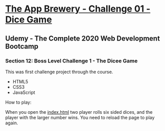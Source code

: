 # [The App Brewery - Challenge 01 - Dice Game](https://arpadgbondor.github.io/The_App_Brewery-Challenge_01-Dice_Game/)

## Udemy - The Complete 2020 Web Development Bootcamp
### Section 12: Boss Level Challenge 1 - The Dicee Game

This was first challenge project through the course.
 - HTML5
 - CSS3
 - JavaScript

How to play:

When you open the [index.html](https://arpadgbondor.github.io/The_App_Brewery-Challenge_01-Dice_Game/) two player rolls six sided dices, and the player with the larger number wins. 
You need to reload the page to play again. 

